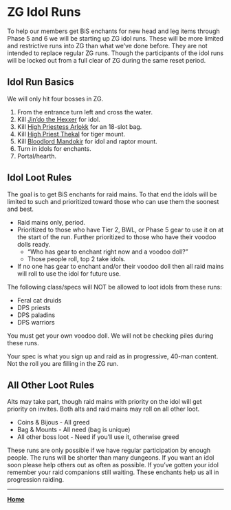 # ZG Idol Runs

To help our members get BiS enchants for new head and leg items through Phase 5 and 6 we will be starting up ZG idol runs. These will be more limited and restrictive runs into ZG than what we’ve done before. They are not intended to replace regular ZG runs. Though the participants of the idol runs will be locked out from a full clear of ZG during the same reset period.

## Idol Run Basics

We will only hit four bosses in ZG.

1. From the entrance turn left and cross the water.
2. Kill [Jin’do the Hexxer](https://classic.wowhead.com/npc=11380/jindo-the-hexxer) for idol.
3. Kill [High Priestess Arlokk](https://classic.wowhead.com/npc=14515/high-priestess-arlokk) for an 18-slot bag.
4. Kill [High Priest Thekal](https://classic.wowhead.com/npc=14509/high-priest-thekal) for tiger mount.
5. Kill [Bloodlord Mandokir](https://classic.wowhead.com/npc=11382/bloodlord-mandokir) for idol and raptor mount.
6. Turn in idols for enchants.
7. Portal/hearth.

## Idol Loot Rules

The goal is to get BiS enchants for raid mains. To that end the idols will be limited to such and prioritized toward those who can use them the soonest and best.

*   Raid mains only, period.
*   Prioritized to those who have Tier 2, BWL, or Phase 5 gear to use it on at the start of the run. Further prioritized to those who have their voodoo dolls ready.
    *   “Who has gear to enchant right now and a voodoo doll?”
    *   Those people roll, top 2 take idols.
*   If no one has gear to enchant and/or their voodoo doll then all raid mains will roll to use the idol for future use.

The following class/specs will NOT be allowed to loot idols from these runs:

*   Feral cat druids
*   DPS priests
*   DPS paladins
*   DPS warriors

You must get your own voodoo doll. We will not be checking piles during these runs.

Your spec is what you sign up and raid as in progressive, 40-man content. Not the roll you are filling in the ZG run.

## All Other Loot Rules

Alts may take part, though raid mains with priority on the idol will get priority on invites. Both alts and raid mains may roll on all other loot.

*   Coins & Bijous - All greed
*   Bag & Mounts - All need (bag is unique)
*   All other boss loot - Need if you’ll use it, otherwise greed

These runs are only possible if we have regular participation by enough people. The runs will be shorter than many dungeons. If you want an idol soon please help others out as often as possible. If you’ve gotten your idol remember your raid companions still waiting. These enchants help us all in progression raiding.

*****

**[Home](https://queuebitt.github.io/)**
